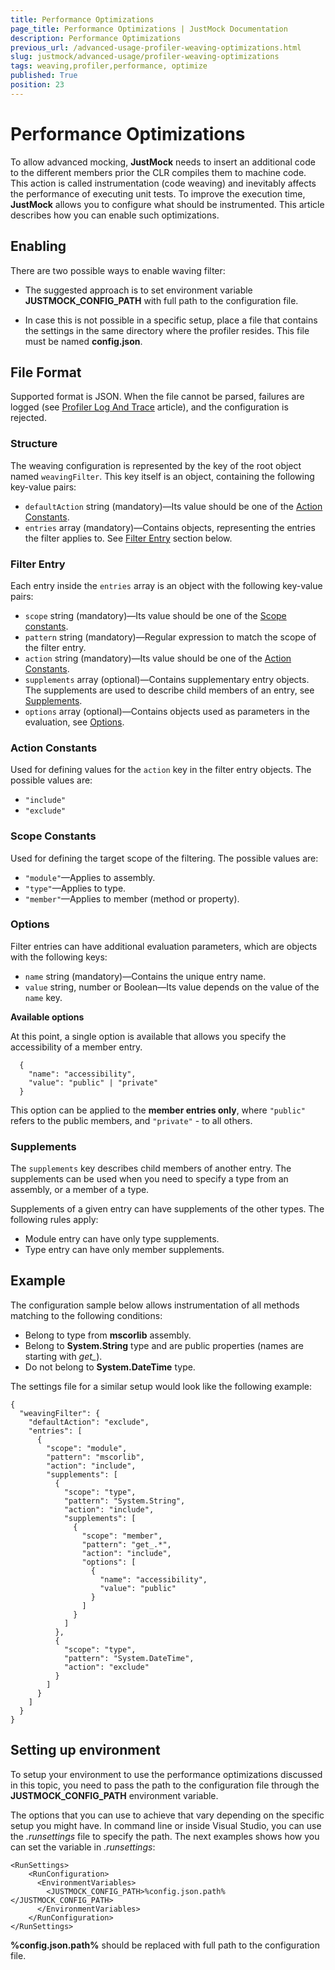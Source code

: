 ```yaml
---
title: Performance Optimizations
page_title: Performance Optimizations | JustMock Documentation
description: Performance Optimizations
previous_url: /advanced-usage-profiler-weaving-optimizations.html
slug: justmock/advanced-usage/profiler-weaving-optimizations
tags: weaving,profiler,performance, optimize
published: True
position: 23
---
```


# Performance Optimizations

To allow advanced mocking, **JustMock** needs to insert an additional code to the different members prior the CLR compiles them to machine code. This action is called instrumentation (code weaving) and inevitably affects the performance of executing unit tests. To improve the execution time, **JustMock** allows you to configure what should be instrumented. This article describes how you can enable such optimizations.

## Enabling

There are two possible ways to enable waving filter:

* The suggested approach is to set environment variable **JUSTMOCK_CONFIG_PATH** with full path to the configuration file.
- In case this is not possible in a specific setup, place a file that contains the settings in the same directory where the profiler resides. This file must be named **config.json**.


## File Format

Supported format is JSON. When the file cannot be parsed, failures are logged (see [Profiler Log And Trace](profiler-log-and-trace.html) article), and the configuration is rejected.

### Structure

The weaving configuration is represented by the key of the root object named `weavingFilter`. This key itself is an object, containing the following key-value pairs:

* `defaultAction` string (mandatory)—Its value should be one of the  [Action Constants](#action-constants).
* `entries` array (mandatory)—Contains objects, representing the entries the filter applies to. See [Filter Entry](#filter-entry) section below.

### Filter Entry

Each entry inside the `entries` array is an object with the following key-value pairs:

* `scope` string (mandatory)—Its value should be one of the [Scope constants](#scope-constants).
* `pattern` string (mandatory)—Regular expression to match the scope of the filter entry.
* `action` string (mandatory)—Its value should be one of the [Action Constants](#action-constants).
* `supplements` array (optional)—Contains supplementary entry objects. The supplements are used to describe child members of an entry, see [Supplements](#supplements).
* `options` array (optional)—Contains objects used as parameters in the evaluation, see [Options](#options).

### Action Constants

Used for defining values for the `action` key in the filter entry objects. The possible values are:

* `"include"`
* `"exclude"`

### Scope Constants

Used for defining the target scope of the filtering. The possible values are:

* `"module"`—Applies to assembly.
* `"type"`—Applies to type.
* `"member"`—Applies to member (method or property).

### Options
Filter entries can have additional evaluation parameters, which are objects with the following keys:

* `name` string (mandatory)—Contains the unique entry name.
* `value` string, number or Boolean—Its value depends on the value of the `name` key.

**Available options**

At this point, a single option is available that allows you specify the accessibility of a member entry.
```
  {
    "name": "accessibility",
    "value": "public" | "private"
  }
```
This option can be applied to the **member entries only**, where `"public"` refers to the public members, and `"private"` - to all others.

### Supplements

The `supplements` key describes child members of another entry. The supplements can be used when you need to specify a type from an assembly, or a member of a type.

Supplements of a given entry can have supplements of the other types. The following rules apply:

* Module entry can have only type supplements.
* Type entry can have only member supplements.

## Example

The configuration sample below allows instrumentation of all methods matching to the following conditions:

* Belong to type from __mscorlib__ assembly.
* Belong to __System.String__ type and are public properties (names are starting with *get_*).
* Do not belong to __System.DateTime__ type.

The settings file for a similar setup would look like the following example:
```
{
  "weavingFilter": {
    "defaultAction": "exclude",
    "entries": [
      {
        "scope": "module",
        "pattern": "mscorlib",
        "action": "include",
        "supplements": [
          {
            "scope": "type",
            "pattern": "System.String",
            "action": "include",
            "supplements": [
              {
                "scope": "member",
                "pattern": "get_.*",
                "action": "include",
                "options": [
                  {
                    "name": "accessibility",
                    "value": "public"
                  }
                ]
              }
            ]
          },
          {
            "scope": "type",
            "pattern": "System.DateTime",
            "action": "exclude"
          }
        ]
      }
    ]
  }
}
```

## Setting up environment

To setup your environment to use the performance optimizations discussed in this topic, you need to pass the path to the configuration file through the **JUSTMOCK_CONFIG_PATH** environment variable.

The options that you can use to achieve that vary depending on the specific setup you might have.
In command line or inside Visual Studio, you can use the *.runsettings* file to specify the path. The next examples shows how you can set the variable in *.runsettings*:


```
<RunSettings>
    <RunConfiguration>
      <EnvironmentVariables>
        <JUSTMOCK_CONFIG_PATH>%config.json.path%</JUSTMOCK_CONFIG_PATH>
      </EnvironmentVariables>
    </RunConfiguration>
</RunSettings>
```
__%config.json.path%__ should be replaced with full path to the configuration file.